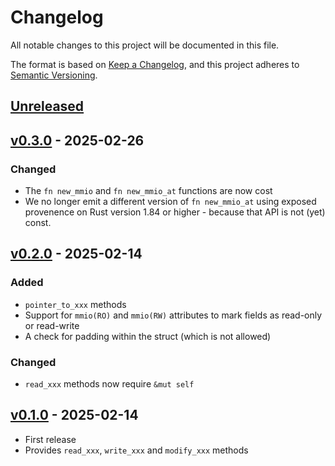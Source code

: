 # Changelog

All notable changes to this project will be documented in this file.

The format is based on [Keep a Changelog](https://keepachangelog.com/en/1.1.0/),
and this project adheres to [Semantic Versioning](https://semver.org/spec/v2.0.0.html).

## [Unreleased]

## [v0.3.0] - 2025-02-26

### Changed

* The `fn new_mmio` and `fn new_mmio_at` functions are now cost
* We no longer emit a different version of `fn new_mmio_at` using exposed
  provenence on Rust version 1.84 or higher - because that API is not (yet)
  const.

## [v0.2.0] - 2025-02-14

### Added

* `pointer_to_xxx` methods
* Support for `mmio(RO)` and `mmio(RW)` attributes to mark fields as read-only or read-write
* A check for padding within the struct (which is not allowed)

### Changed

* `read_xxx` methods now require `&mut self`

## [v0.1.0] - 2025-02-14

* First release
* Provides `read_xxx`, `write_xxx` and `modify_xxx` methods

[Unreleased]: https://github.com/knurling-rs/derive-mmio/compare/derive-mmio-v0.3.0...HEAD
[v0.3.0]: https://github.com/knurling-rs/derive-mmio/compare/derive-mmio-v0.2.0...derive-mmio-v0.3.0
[v0.2.0]: https://github.com/knurling-rs/derive-mmio/compare/derive-mmio-v0.1.0...derive-mmio-v0.2.0
[v0.1.0]: https://github.com/knurling-rs/derive-mmio/releases/tag/derive-mmio-v0.1.0
